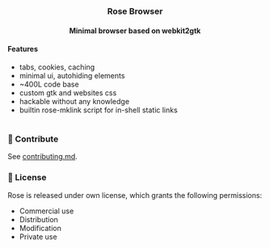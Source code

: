<h3 align=center> Rose Browser</h3>
<h4 align=center>Minimal browser based on webkit2gtk</h4>

#### Features
  - tabs, cookies, caching
  - minimal ui, autohiding elements
  - ~400L code base
  - custom gtk and websites css
  - hackable without any knowledge
  - builtin rose-mklink script for in-shell static links

#
### 👐 Contribute
See [contributing.md](https://github.com/mini-rose/rose/.github/contributing.md).

### 📜 License
Rose is released under own license, which grants the following permissions:
-   Commercial use
-   Distribution
-   Modification
-   Private use
